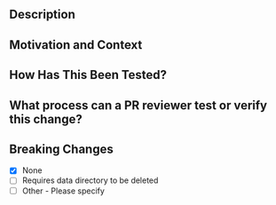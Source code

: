 Description
---

Motivation and Context
---

How Has This Been Tested?
---

What process can a PR reviewer test or verify this change?
---


Breaking Changes
---

- [x] None
- [ ] Requires data directory to be deleted
- [ ] Other - Please specify
